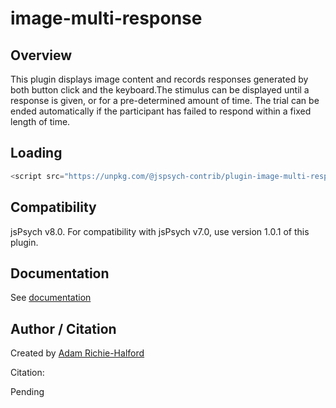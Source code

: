 # image-multi-response

## Overview

This plugin displays image content and records responses generated by both button click and the keyboard.The stimulus can be displayed until a response is given, or for a pre-determined amount of time. The trial can be ended automatically if the participant has failed to respond within a fixed length of time.

## Loading

```js
<script src="https://unpkg.com/@jspsych-contrib/plugin-image-multi-response@2.0.0"></script>
```

## Compatibility

jsPsych v8.0. For compatibility with jsPsych v7.0, use version 1.0.1 of this plugin.

## Documentation

See [documentation](docs/jspsych-image-multi-response.md)

## Author / Citation

Created by [Adam Richie-Halford](https://github.com/richford)

Citation:

Pending
